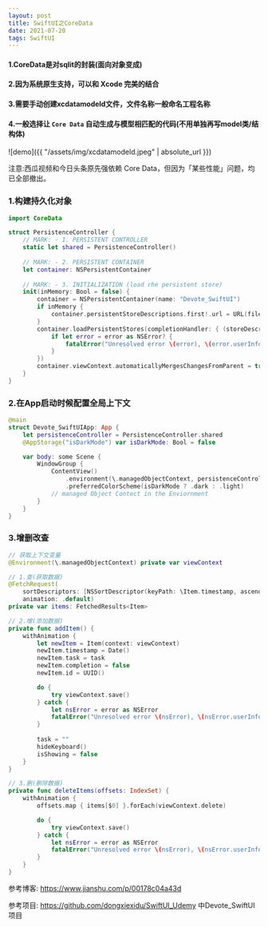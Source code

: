 ```yaml
---
layout: post
title: SwiftUI之CoreData
date: 2021-07-20
tags: SwiftUI
---
```


#### 1.CoreData是对sqlit的封装(面向对象变成)

#### 2.因为系统原生支持，可以和 Xcode 完美的结合

#### 3.需要手动创建xcdatamodeld文件，文件名称一般命名工程名称

#### 4.一般选择让 `Core Data` 自动生成与模型相匹配的代码(不用单独再写model类/结构体)

![demo]({{ "/assets/img/xcdatamodeld.jpeg" | absolute_url }})


注意:西瓜视频和今日头条原先强依赖 Core Data，但因为「某些性能」问题，均已全部撤出。

### 1.构建持久化对象
```swift
import CoreData

struct PersistenceController {
    // MARK: - 1. PERSISTENT CONTROLLER
    static let shared = PersistenceController()
    
    // MARK: - 2. PERSISTENT CONTAINER
    let container: NSPersistentContainer
    
    // MARK: - 3. INITIALIZATION (load rhe persistent store)
    init(inMemory: Bool = false) {
        container = NSPersistentContainer(name: "Devote_SwiftUI")
        if inMemory {
            container.persistentStoreDescriptions.first!.url = URL(fileURLWithPath: "/dev/null")
        }
        container.loadPersistentStores(completionHandler: { (storeDescription, error) in
            if let error = error as NSError? {
                fatalError("Unresolved error \(error), \(error.userInfo)")
            }
        })
        container.viewContext.automaticallyMergesChangesFromParent = true
    }
}
```

### 2.在App启动时候配置全局上下文
```swift
@main
struct Devote_SwiftUIApp: App {
    let persistenceController = PersistenceController.shared
    @AppStorage("isDarkMode") var isDarkMode: Bool = false

    var body: some Scene {
        WindowGroup {
            ContentView()
                .environment(\.managedObjectContext, persistenceController.container.viewContext)
                .preferredColorScheme(isDarkMode ? .dark : .light)
            // managed Object Contect in the Enviornment
        }
    }
}
```
### 3.增删改查
```swift
// 获取上下文变量
@Environment(\.managedObjectContext) private var viewContext

// 1.查(获取数据)
@FetchRequest(
    sortDescriptors: [NSSortDescriptor(keyPath: \Item.timestamp, ascending: true)],
    animation: .default)
private var items: FetchedResults<Item>

// 2.增(添加数据)
private func addItem() {
    withAnimation {
        let newItem = Item(context: viewContext)
        newItem.timestamp = Date()
        newItem.task = task
        newItem.completion = false
        newItem.id = UUID()

        do {
            try viewContext.save()
        } catch {
            let nsError = error as NSError
            fatalError("Unresolved error \(nsError), \(nsError.userInfo)")
        }
        
        task = ""
        hideKeyboard()
        isShowing = false
    }
}

// 3.删(删除数据)
private func deleteItems(offsets: IndexSet) {
    withAnimation {
        offsets.map { items[$0] }.forEach(viewContext.delete)

        do {
            try viewContext.save()
        } catch {
            let nsError = error as NSError
            fatalError("Unresolved error \(nsError), \(nsError.userInfo)")
        }
    }
}
```

参考博客: https://www.jianshu.com/p/00178c04a43d

参考项目: https://github.com/dongxiexidu/SwiftUI_Udemy 中Devote_SwiftUI项目

